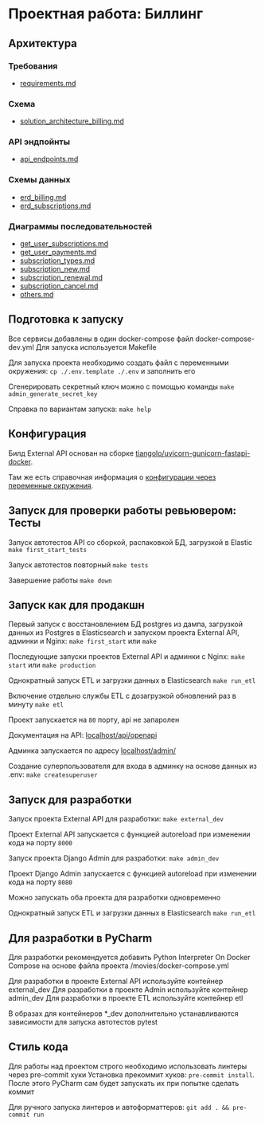 # Проектная работа: Биллинг

## Архитектура

### Требования
* [requirements.md](architecture%2Frequirements.md)

### Схема 
* [solution_architecture_billing.md](architecture%2Fsolution_architecture_billing.md)

### API эндпойнты
* [api_endpoints.md](architecture%2Fapi_endpoints.md)

### Схемы данных
* [erd_billing.md](architecture%2Ferd_billing.md)
* [erd_subscriptions.md](architecture%2Ferd_subscriptions.md)

### Диаграммы последовательностей
* [get_user_subscriptions.md](architecture%2Fsequence_diagrams%2Fget_user_subscriptions.md)
* [get_user_payments.md](architecture%2Fsequence_diagrams%2Fget_user_payments.md)
* [subscription_types.md](architecture%2Fsequence_diagrams%2Fsubscription_types.md)
* [subscription_new.md](architecture%2Fsequence_diagrams%2Fsubscription_new.md)
* [subscription_renewal.md](architecture%2Fsequence_diagrams%2Fsubscription_renewal.md)
* [subscription_cancel.md](architecture%2Fsequence_diagrams%2Fsubscription_cancel.md)
* [others.md](architecture%2Fsequence_diagrams%2Fothers.md)

## Подготовка к запуску

Все сервисы добавлены в один docker-compose файл docker-compose-dev.yml
Для запуска используется Makefile

Для запуска проекта необходимо создать файл с переменными окружения: `cp ./.env.template ./.env` и заполнить его

Сгенерировать секретный ключ можно с помощью команды `make admin_generate_secret_key`

Справка по вариантам запуска: `make help`

## Конфигурация

Билд External API основан на сборке 
[tiangolo/uvicorn-gunicorn-fastapi-docker](https://github.com/tiangolo/uvicorn-gunicorn-fastapi-docker/).

Там же есть справочная информация о 
[конфигурации через переменные окружения](https://github.com/tiangolo/uvicorn-gunicorn-fastapi-docker/#environment-variables).  

## Запуск для проверки работы ревьювером: Тесты

Запуск автотестов API со сборкой, распаковкой БД, загрузкой в Elastic `make first_start_tests`

Запуск автотестов повторный `make tests`

Завершение работы `make down`

## Запуск как для продакшн

Первый запуск с восстановлением БД postgres из дампа, загрузкой данных из 
Postgres в Elasticsearch и запуском проекта External API, админки и Nginx: `make first_start` или `make`

Последующие запуски проектов External API и админки с Nginx: `make start` или `make production`

Однократный запуск ETL и загрузки данных в Elasticsearch `make run_etl`

Включение отдельно службы ETL с дозагрузкой обновлений раз в минуту `make etl`

Проект запускается на `80` порту, api не запаролен

Документация на API: [localhost/api/openapi](http://localhost/api/openapi)

Админка запускается по адресу [localhost/admin/](http://localhost/admin/)

Создание суперпользователя для входа в админку на основе данных из .env: `make createsuperuser`

## Запуск для разработки

Запуск проекта External API для разработки: `make external_dev`

Проект External API запускается с функцией autoreload при изменении кода на порту `8000`

Запуск проекта Django Admin для разработки: `make admin_dev` 

Проект Django Admin запускается с функцией autoreload при изменении кода на порту `8080`

Можно запускать оба проекта для разработки одновременно

Однократный запуск ETL и загрузки данных в Elasticsearch `make run_etl`

## Для разработки в PyCharm

Для разработки рекомендуется добавить Python Interpreter On Docker Compose
на основе файла проекта /movies/docker-compose.yml

Для разработки в проекте External API используйте контейнер external_dev
Для разработки в проекте Admin используйте контейнер admin_dev
Для разработки в проекте ETL используйте контейнер etl

В образах для контейнеров *_dev дополнительно устанавливаются зависимости
для запуска автотестов pytest

## Стиль кода

Для работы над проектом строго необходимо использовать линтеры через pre-commit хуки
Установка прекоммит хуков: `pre-commit install`.
После этого PyCharm сам будет запускать их при попытке сделать коммит

Для ручного запуска линтеров и автоформаттеров: `git add . && pre-commit run` 
